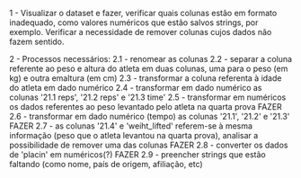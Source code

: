 1 - Visualizar o dataset e fazer, verificar quais colunas estão em formato inadequado, como valores numéricos que estão salvos strings, por exemplo.
Verificar a necessidade de remover colunas cujos dados não fazem sentido.


2 - Processos necessários:
2.1 - renomear as colunas
2.2 - separar a coluna referente ao peso e altura do atleta em duas colunas, uma para o peso (em kg) e outra emaltura (em cm)
2.3 - transformar a coluna referenta à idade do atleta em dado numérico
2.4 - transformar em dado numérico as colunas '21.1 reps', '21.2 reps' e '21.3 time'
2.5 - transformar em numéricos os dados referentes ao peso levantado pelo atleta na quarta prova
FAZER 2.6 - transformar em dado numérico (tempo) as colunas '21.1', '21.2' e '21.3'
FAZER 2.7 - as colunas '21.4' e 'weiht_lifted' referem-se à mesma informação (peso que o atleta levantou na quarta prova), analisar a possibilidade de remover uma das colunas
FAZER 2.8 - converter os dados de 'placin' em numéricos(?)
FAZER 2.9 - preencher strings que estão faltando (como nome, país de origem, afiliação, etc)
